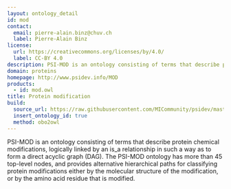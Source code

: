 ```yaml
---
layout: ontology_detail
id: mod
contact:
  email: pierre-alain.binz@chuv.ch
  label: Pierre-Alain Binz
license:
  url: https://creativecommons.org/licenses/by/4.0/
  label: CC-BY 4.0
description: PSI-MOD is an ontology consisting of terms that describe protein chemical modifications
domain: proteins
homepage: http://www.psidev.info/MOD
products:
  - id: mod.owl
title: Protein modification
build:
  source_url: https://raw.githubusercontent.com/MICommunity/psidev/master/psi/mod/data/PSI-MOD.obo
  insert_ontology_id: true
  method: obo2owl
---
```


PSI-MOD is an ontology consisting of terms that describe protein chemical modifications, logically linked by an is_a relationship in such a way as to form a direct acyclic graph (DAG). The PSI-MOD ontology has more than 45 top-level nodes, and provides alternative hierarchical paths for classifying protein modifications either by the molecular structure of the modification, or by the amino acid residue that is modified.
